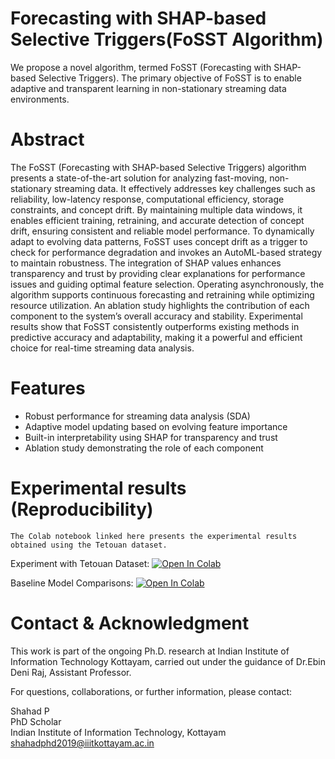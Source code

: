 # Forecasting with SHAP-based Selective Triggers(FoSST Algorithm)
We propose a novel algorithm, termed FoSST (Forecasting with SHAP-based Selective Triggers). The primary objective of FoSST is to enable adaptive and transparent learning in non-stationary streaming data environments.

# Abstract

The FoSST (Forecasting with SHAP-based Selective Triggers) algorithm presents a state-of-the-art solution for analyzing fast-moving, non-stationary streaming data. It effectively addresses key challenges such as reliability, low-latency response, computational efficiency, storage constraints, and concept drift. By maintaining multiple data windows, it enables efficient training, retraining, and accurate detection of concept drift, ensuring consistent and reliable model performance. To dynamically adapt to evolving data patterns, FoSST uses concept drift as a trigger to check for performance degradation and invokes an AutoML-based strategy to maintain robustness. The integration of SHAP values enhances transparency and trust by providing clear explanations for performance issues and guiding optimal feature selection. Operating asynchronously, the algorithm supports continuous forecasting and retraining while optimizing resource utilization. An ablation study highlights the contribution of each component to the system’s overall accuracy and stability. Experimental results show that FoSST consistently outperforms existing methods in predictive accuracy and adaptability, making it a powerful and efficient choice for real-time streaming data analysis.

# Features 

- Robust performance for streaming data analysis (SDA)  
- Adaptive model updating based on evolving feature importance  
- Built-in interpretability using SHAP for transparency and trust  
- Ablation study demonstrating the role of each component  

# Experimental results (Reproducibility)
    
    The Colab notebook linked here presents the experimental results obtained using the Tetouan dataset.
    
Experiment with Tetouan Dataset:  [![Open In Colab](https://colab.research.google.com/assets/colab-badge.svg)](
https://colab.research.google.com/drive/1rOZxySMbhsSuUCuqBA3RcMGxoP_NV7AM)

Baseline Model Comparisons:  [![Open In Colab](https://colab.research.google.com/assets/colab-badge.svg)](https://colab.research.google.com/drive/1NL3Vlu27wgHRZ_IJ5SDnGLffFB29eFlO?authuser=3#scrollTo=tSv8SGovKQrx)


# Contact & Acknowledgment  

This work is part of the ongoing Ph.D. research at Indian Institute of Information Technology Kottayam, carried out under the guidance of Dr.Ebin Deni Raj, Assistant Professor.  

For questions, collaborations, or further information, please contact:  

Shahad P  
PhD Scholar  
Indian Institute of Information Technology, Kottayam  
shahadphd2019@iiitkottayam.ac.in 





